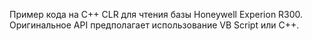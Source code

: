Пример кода на С++ CLR для чтения базы Honeywell Experion R300.
Оригинальное API предполагает использование VB Script или С++.
